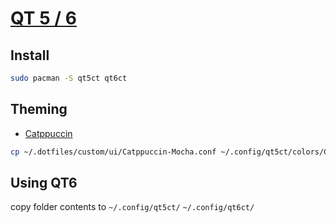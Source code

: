 # [QT 5 / 6](https://wiki.archlinux.org/title/Qt)

## Install

```sh
sudo pacman -S qt5ct qt6ct
```

## Theming

- [Catppuccin](https://github.com/catppuccin/qt5ct)

```sh
cp ~/.dotfiles/custom/ui/Catppuccin-Mocha.conf ~/.config/qt5ct/colors/Catppuccin-Mocha.conf
```

## Using QT6

copy folder contents to `~/.config/qt5ct/` `~/.config/qt6ct/`
